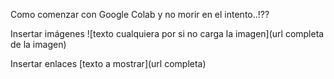 Como comenzar con Google Colab y no morir en el intento..!??


Insertar imágenes
![texto cualquiera por si no carga la imagen](url completa de la imagen)

Insertar enlaces
[texto a mostrar](url completa)

